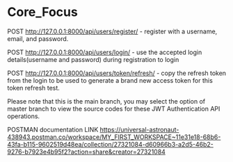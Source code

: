 # Core_Focus

POST http://127.0.0.1:8000/api/users/register/  - register with a username, email, and password.



POST http://127.0.0.1:8000/api/users/login/   - use the accepted login details(username and password) during registration to login



POST http://127.0.0.1:8000/api/users/token/refresh/  -  copy the refresh token from the login to be used to generate a brand new access token for this token refresh test.

Please note that this is the main branch, you may select the option of master branch to view the source codes for these JWT Authentication API operations.

POSTMAN documentation LINK
https://universal-astronaut-438943.postman.co/workspace/MY_FIRST_WORKSPACE~11e31e18-68b6-43fa-b115-9602519d48ea/collection/27321084-d60966b3-a2d5-46b2-9276-b7923e4b95f2?action=share&creator=27321084
